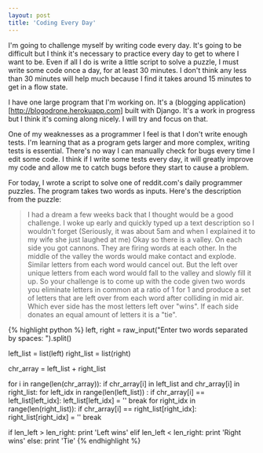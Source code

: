 ```yaml
---
layout: post
title: 'Coding Every Day'
---
```

I'm going to challenge myself by writing code every day. It's going to be difficult but I think it's necessary to practice every day to get to where I want to be. Even if all I do is write a little script to solve a puzzle, I must write some code once a day, for at least 30 minutes. I don't think any less than 30 minutes will help much because I find it takes around 15 minutes to get in a flow state.

I have one large program that I'm working on. It's a (blogging application)[http://blogodrone.herokuapp.com] built with Django. It's a work in progress but I think it's coming along nicely. I will try and focus on that. 

One of my weaknesses as a programmer I feel is that I don't write enough tests. I'm learning that as a program gets larger and more complex, writing tests is essential. There's no way I can manually check for bugs every time I edit some code. I think if I write some tests every day, it will greatly improve my code and allow me to catch bugs before they start to cause a problem.

For today, I wrote a script to solve one of reddit.com's daily programmer puzzles. The program takes two words as inputs. Here's the description from the puzzle:

>I had a dream a few weeks back that I thought would be a good challenge. I woke up early and quickly typed up a text description so I wouldn't forget (Seriously, it was about 5am and when I explained it to my wife she just laughed at me)
Okay so there is a valley. On each side you got cannons. They are firing words at each other. In the middle of the valley the words would make contact and explode. Similar letters from each word would cancel out. But the left over unique letters from each word would fall to the valley and slowly fill it up.
>So your challenge is to come up with the code given two words you eliminate letters in common at a ratio of 1 for 1 and produce a set of letters that are left over from each word after colliding in mid air. Which ever side has the most letters left over "wins". If each side donates an equal amount of letters it is a "tie".

{% highlight python %}
left, right = raw_input("Enter two words separated by spaces: ").split()

left_list = list(left)
right_list = list(right)

chr_array = left_list + right_list

for i in range(len(chr_array)):
    if chr_array[i] in left_list and chr_array[i] in right_list:
        for left_idx in range(len(left_list)) :
            if chr_array[i] == left_list[left_idx]:
                left_list[left_idx] = ''
                break
        for right_idx in range(len(right_list)):
            if chr_array[i] == right_list[right_idx]:
                right_list[right_idx] = ''
                break

if len_left > len_right:
    print 'Left wins'
elif len_left < len_right:
    print 'Right wins'
else:
    print 'Tie'
{% endhighlight %}